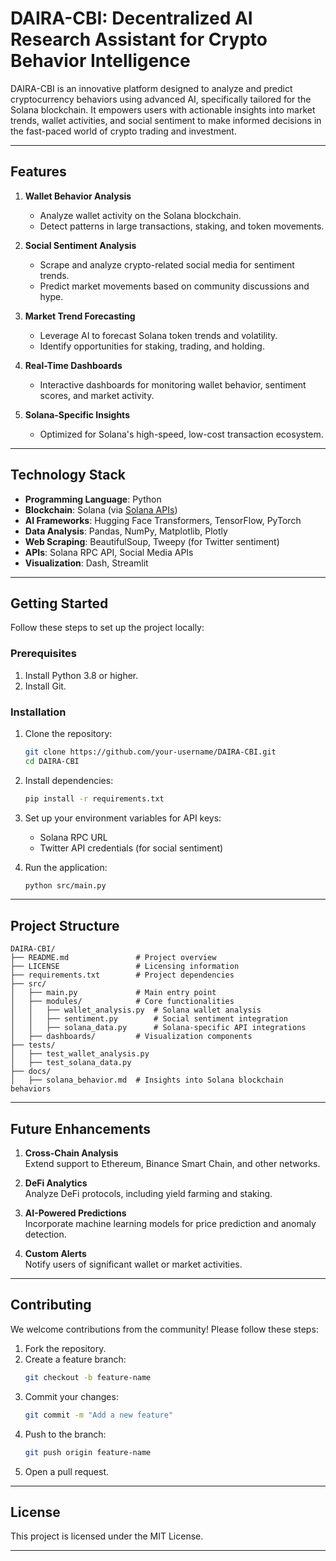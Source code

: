 # **DAIRA-CBI: Decentralized AI Research Assistant for Crypto Behavior Intelligence**

DAIRA-CBI is an innovative platform designed to analyze and predict cryptocurrency behaviors using advanced AI, specifically tailored for the Solana blockchain. It empowers users with actionable insights into market trends, wallet activities, and social sentiment to make informed decisions in the fast-paced world of crypto trading and investment.

---

## **Features**

1. **Wallet Behavior Analysis**  
   - Analyze wallet activity on the Solana blockchain.
   - Detect patterns in large transactions, staking, and token movements.

2. **Social Sentiment Analysis**  
   - Scrape and analyze crypto-related social media for sentiment trends.
   - Predict market movements based on community discussions and hype.

3. **Market Trend Forecasting**  
   - Leverage AI to forecast Solana token trends and volatility.
   - Identify opportunities for staking, trading, and holding.

4. **Real-Time Dashboards**  
   - Interactive dashboards for monitoring wallet behavior, sentiment scores, and market activity.

5. **Solana-Specific Insights**  
   - Optimized for Solana's high-speed, low-cost transaction ecosystem.

---

## **Technology Stack**

- **Programming Language**: Python  
- **Blockchain**: Solana (via [Solana APIs](https://solana.com/developers))  
- **AI Frameworks**: Hugging Face Transformers, TensorFlow, PyTorch  
- **Data Analysis**: Pandas, NumPy, Matplotlib, Plotly  
- **Web Scraping**: BeautifulSoup, Tweepy (for Twitter sentiment)  
- **APIs**: Solana RPC API, Social Media APIs  
- **Visualization**: Dash, Streamlit  

---

## **Getting Started**

Follow these steps to set up the project locally:

### **Prerequisites**

1. Install Python 3.8 or higher.
2. Install Git.

### **Installation**

1. Clone the repository:
   ```bash
   git clone https://github.com/your-username/DAIRA-CBI.git
   cd DAIRA-CBI
   ```

2. Install dependencies:
   ```bash
   pip install -r requirements.txt
   ```

3. Set up your environment variables for API keys:
   - Solana RPC URL
   - Twitter API credentials (for social sentiment)

4. Run the application:
   ```bash
   python src/main.py
   ```

---

## **Project Structure**

```
DAIRA-CBI/
├── README.md               # Project overview
├── LICENSE                 # Licensing information
├── requirements.txt        # Project dependencies
├── src/
│   ├── main.py             # Main entry point
│   ├── modules/            # Core functionalities
│   │   ├── wallet_analysis.py  # Solana wallet analysis
│   │   ├── sentiment.py        # Social sentiment integration
│   │   ├── solana_data.py      # Solana-specific API integrations
│   ├── dashboards/         # Visualization components
├── tests/
│   ├── test_wallet_analysis.py
│   ├── test_solana_data.py
├── docs/
│   ├── solana_behavior.md  # Insights into Solana blockchain behaviors
```

---

## **Future Enhancements**

1. **Cross-Chain Analysis**  
   Extend support to Ethereum, Binance Smart Chain, and other networks.

2. **DeFi Analytics**  
   Analyze DeFi protocols, including yield farming and staking.

3. **AI-Powered Predictions**  
   Incorporate machine learning models for price prediction and anomaly detection.

4. **Custom Alerts**  
   Notify users of significant wallet or market activities.

---

## **Contributing**

We welcome contributions from the community! Please follow these steps:

1. Fork the repository.
2. Create a feature branch:
   ```bash
   git checkout -b feature-name
   ```
3. Commit your changes:
   ```bash
   git commit -m "Add a new feature"
   ```
4. Push to the branch:
   ```bash
   git push origin feature-name
   ```
5. Open a pull request.

---

## **License**

This project is licensed under the MIT License.

---
